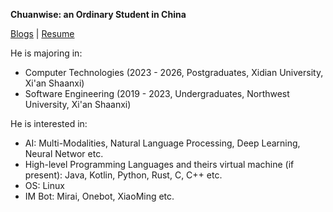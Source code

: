 **Chuanwise: an Ordinary Student in China**

[Blogs](https://blogs.chuanwise.cn) | [Resume](https://resume.chuanwise.cn)

He is majoring in:

* Computer Technologies (2023 - 2026, Postgraduates, Xidian University, Xi'an Shaanxi)
* Software Engineering (2019 - 2023, Undergraduates, Northwest University, Xi'an Shaanxi)

He is interested in: 

* AI: Multi-Modalities, Natural Language Processing, Deep Learning, Neural Networ etc.
* High-level Programming Languages and theirs virtual machine (if present): Java, Kotlin, Python, Rust, C, C++ etc.
* OS: Linux
* IM Bot: Mirai, Onebot, XiaoMing etc.

